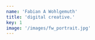 ```yaml
---
name: 'Fabian A Wohlgemuth'
title: 'digital creative.'
key: 1
image: '/images/fw_portrait.jpg'
---
```

